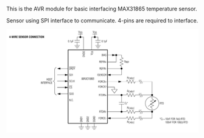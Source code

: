 This is the AVR module for basic interfacing MAX31865 temperature sensor.

Sensor using SPI interface to communicate. 4-pins are required to interface.

![alt text](https://github.com/GeorgeShift/max_31865/blob/master/typical_application.png)
